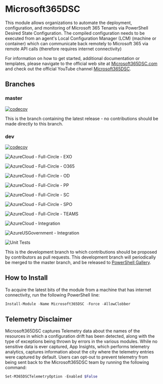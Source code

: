 # Microsoft365DSC

This module allows organizations to automate the deployment,
configuration, and monitoring of Microsoft 365 Tenants via PowerShell
Desired State Configuration. The compiled configuration needs to be
executed from an agent's Local Configuration Manager (LCM) (machine
or container) which can communicate back remotely to Microsoft 365 via
remote API calls (therefore requires internet connectivity)

For information on how to get started, additional documentation or
templates, please navigate to the official web site at
[Microsoft365DSC.com](http://Microsoft365DSC.com) and check out the
official YouTube channel
[Microsoft365DSC](https://www.youtube.com/channel/UCveScabVT6pxzqYgGRu17iw).

## Branches

### master

[![codecov](https://codecov.io/gh/Microsoft/Microsoft365DSC/branch/master/graph/badge.svg)](https://codecov.io/gh/Microsoft/Microsoft365DSC)

This is the branch containing the latest release -
no contributions should be made directly to this branch.

### dev

[![codecov](https://codecov.io/gh/microsoft/Microsoft365DSC/branch/Dev/graph/badge.svg)](https://codecov.io/gh/microsoft/Microsoft365DSC)

![AzureCloud - Full-Circle - EXO](https://github.com/microsoft/Microsoft365DSC/workflows/AzureCloud%20-%20Full-Circle%20-%20EXO/badge.svg)

![AzureCloud - Full-Circle - O365](https://github.com/microsoft/Microsoft365DSC/workflows/AzureCloud%20-%20Full-Circle%20-%20O365/badge.svg)

![AzureCloud - Full-Circle - OD](https://github.com/microsoft/Microsoft365DSC/workflows/AzureCloud%20-%20Full-Circle%20-%20OD/badge.svg)

![AzureCloud - Full-Circle - PP](https://github.com/microsoft/Microsoft365DSC/workflows/AzureCloud%20-%20Full-Circle%20-%20PP/badge.svg)

![AzureCloud - Full-Circle - SC](https://github.com/microsoft/Microsoft365DSC/workflows/AzureCloud%20-%20Full-Circle%20-%20SC/badge.svg)

![AzureCloud - Full-Circle - SPO](https://github.com/microsoft/Microsoft365DSC/workflows/AzureCloud%20-%20Full-Circle%20-%20SPO/badge.svg)

![AzureCloud - Full-Circle - TEAMS](https://github.com/microsoft/Microsoft365DSC/workflows/AzureCloud%20-%20Full-Circle%20-%20TEAMS/badge.svg)

![AzureCloud - Integration](https://github.com/microsoft/Microsoft365DSC/workflows/AzureCloud%20-%20Integration/badge.svg)

![AzureUSGovernment - Integration](https://github.com/microsoft/Microsoft365DSC/workflows/AzureUSGovernment%20-%20Integration/badge.svg)

![Unit Tests](https://github.com/microsoft/Microsoft365DSC/workflows/Unit%20Tests/badge.svg)

This is the development branch
to which contributions should be proposed by contributors as pull requests.
This development branch will periodically be merged to the master branch,
and be released to [PowerShell Gallery](https://www.powershellgallery.com/).

## How to Install

To acquire the latest
bits of the module from a machine that has internet connectivity,
run the following PowerShell line:

```powershell
Install-Module -Name Microsoft365DSC -Force -AllowClobber
```

## Telemetry Disclaimer

Microsoft365DSC captures Telemetry data about the names of the resources
in which a configuration drift has been detected, along with the type
of exceptions being thrown by errors in the various modules. While no
sensitive data is ever captured, App Insights, which performs 
telemetry analytics, captures information about the city
where the telemetry entries were captured by default. Users can
opt-out to prevent telemetry from being sent back to the Microsoft365DSC team
by running the following command:

```powershell
Set-M365DSCTelemetryOption -Enabled $False
```

